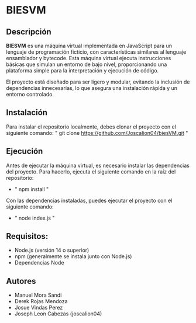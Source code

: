 # BIESVM

## Descripción

**BIESVM** es una máquina virtual implementada en JavaScript para un lenguaje de programación ficticio, con características similares al lenguaje ensamblador y bytecode. Esta máquina virtual ejecuta instrucciones básicas que simulan un entorno de bajo nivel, proporcionando una plataforma simple para la interpretación y ejecución de código.

El proyecto está diseñado para ser ligero y modular, evitando la inclusión de dependencias innecesarias, lo que asegura una instalación rápida y un entorno controlado.

## Instalación

Para instalar el repositorio localmente, debes clonar el proyecto con el siguiente comando:
" git clone https://github.com/Joscalion04/biesVM.git "

## Ejecución
Antes de ejecutar la máquina virtual, es necesario instalar las dependencias del proyecto. Para hacerlo, ejecuta el siguiente comando en la raíz del repositorio:
- " npm install "

Con las dependencias instaladas, puedes ejecutar el proyecto con el siguiente comando:
- " node index.js "


## Requisitos:
- Node.js (versión 14 o superior)
- npm (generalmente se instala junto con Node.js)
- Dependencias Node

## Autores
- Manuel Mora Sandi
- Derek Rojas Mendoza
- Josue Vindas Perez
- Joseph Leon Cabezas (joscalion04)
